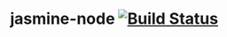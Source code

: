# jasmine-node [![Build Status](https://travis-ci.org/Gabriel200XX/jasmine-node.svg?branch=master)](https://travis-ci.org/Gabriel200XX/jasmine-node)
